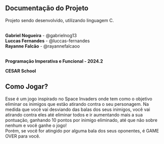 ## Documentação do Projeto

<p align="justify">
  Projeto sendo desenvolvido, utilizando linguagem C. </p>
<br>
<strong>Gabriel Nogueira</strong> - @gabrielnog13 <br>
<strong>Luccas Fernandes</strong> - @luccas-fernandes <br>
<strong>Rayanne Falcão</strong> - @rayannefalcaoo <br>
<br>
<p><strong>Programação Imperativa e Funcional - 2024.2</strong></p>

<p><strong>CESAR School</strong></p>

<h2><strong>Como Jogar?</strong></h2>
<p>Esse é um jogo inspirado no Space Invaders onde tem como o objetivo eliminar os inimigos que estão atirando contra o seu personagem. Na medida que você vai desviando das balas dos seus inimigos, você vai atirando contra eles até eliminar todos e ir aumentando mais a sua pontuação, ganhando 10 pontos por inimigo eliminado, até que não sobre nenhum e você ganhe o jogo! <br> Porém, se você for atingido por alguma bala dos seus oponentes, é GAME OVER para você.</p>
